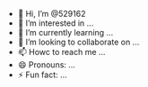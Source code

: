 - 👋 Hi, I’m @529162
- 👀 I’m interested in ...
- 🌱 I’m currently learning ...
- 💞️ I’m looking to collaborate on ...
- 📫 Howc to reach me ...
- 😄 Pronouns: ...
- ⚡ Fun fact: ...

<!---
529162/529162 is a ✨ special ✨ repository because its `README.md` (this file) appears on your GitHub profile.
You can click the Preview link to take a look at your changes.
--->
